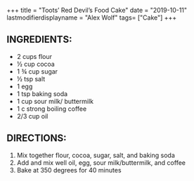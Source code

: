 +++
title = "Toots’ Red Devil’s Food Cake"
date = "2019-10-11"
lastmodifierdisplayname = "Alex Wolf"
tags= ["Cake"]
+++

## INGREDIENTS:

* 2 cups flour
* ½ cup cocoa
* 1 ¾ cup sugar
* ½ tsp salt
* 1 egg
* 1 tsp baking soda
* 1 cup sour milk/ buttermilk
* 1 c strong boiling coffee
* 2/3 cup oil

## DIRECTIONS:

1.	Mix together flour, cocoa, sugar, salt, and baking soda
2.	Add and mix well oil, egg, sour milk/buttermilk, and coffee
3.	Bake at 350 degrees for 40 minutes
